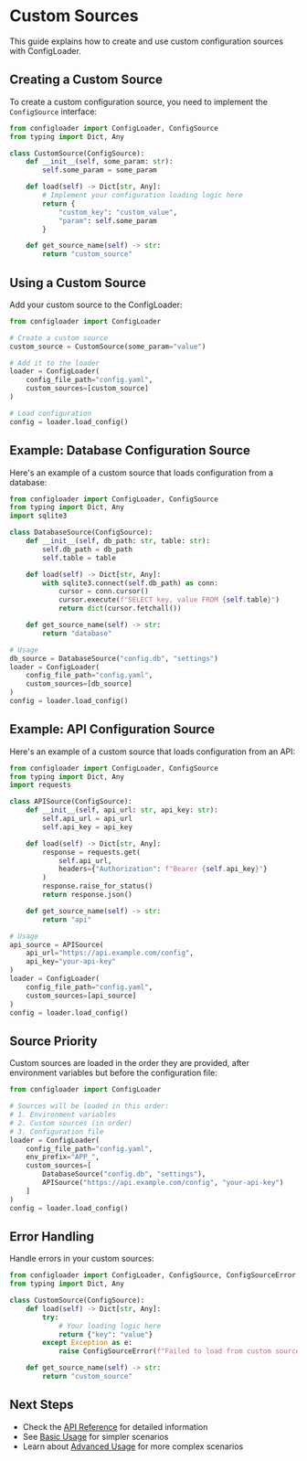 # Custom Sources

This guide explains how to create and use custom configuration sources with ConfigLoader.

## Creating a Custom Source

To create a custom configuration source, you need to implement the `ConfigSource` interface:

```python
from configloader import ConfigLoader, ConfigSource
from typing import Dict, Any

class CustomSource(ConfigSource):
    def __init__(self, some_param: str):
        self.some_param = some_param

    def load(self) -> Dict[str, Any]:
        # Implement your configuration loading logic here
        return {
            "custom_key": "custom_value",
            "param": self.some_param
        }

    def get_source_name(self) -> str:
        return "custom_source"
```

## Using a Custom Source

Add your custom source to the ConfigLoader:

```python
from configloader import ConfigLoader

# Create a custom source
custom_source = CustomSource(some_param="value")

# Add it to the loader
loader = ConfigLoader(
    config_file_path="config.yaml",
    custom_sources=[custom_source]
)

# Load configuration
config = loader.load_config()
```

## Example: Database Configuration Source

Here's an example of a custom source that loads configuration from a database:

```python
from configloader import ConfigLoader, ConfigSource
from typing import Dict, Any
import sqlite3

class DatabaseSource(ConfigSource):
    def __init__(self, db_path: str, table: str):
        self.db_path = db_path
        self.table = table

    def load(self) -> Dict[str, Any]:
        with sqlite3.connect(self.db_path) as conn:
            cursor = conn.cursor()
            cursor.execute(f"SELECT key, value FROM {self.table}")
            return dict(cursor.fetchall())

    def get_source_name(self) -> str:
        return "database"

# Usage
db_source = DatabaseSource("config.db", "settings")
loader = ConfigLoader(
    config_file_path="config.yaml",
    custom_sources=[db_source]
)
config = loader.load_config()
```

## Example: API Configuration Source

Here's an example of a custom source that loads configuration from an API:

```python
from configloader import ConfigLoader, ConfigSource
from typing import Dict, Any
import requests

class APISource(ConfigSource):
    def __init__(self, api_url: str, api_key: str):
        self.api_url = api_url
        self.api_key = api_key

    def load(self) -> Dict[str, Any]:
        response = requests.get(
            self.api_url,
            headers={"Authorization": f"Bearer {self.api_key}"}
        )
        response.raise_for_status()
        return response.json()

    def get_source_name(self) -> str:
        return "api"

# Usage
api_source = APISource(
    api_url="https://api.example.com/config",
    api_key="your-api-key"
)
loader = ConfigLoader(
    config_file_path="config.yaml",
    custom_sources=[api_source]
)
config = loader.load_config()
```

## Source Priority

Custom sources are loaded in the order they are provided, after environment variables but before the configuration file:

```python
from configloader import ConfigLoader

# Sources will be loaded in this order:
# 1. Environment variables
# 2. Custom sources (in order)
# 3. Configuration file
loader = ConfigLoader(
    config_file_path="config.yaml",
    env_prefix="APP_",
    custom_sources=[
        DatabaseSource("config.db", "settings"),
        APISource("https://api.example.com/config", "your-api-key")
    ]
)
config = loader.load_config()
```

## Error Handling

Handle errors in your custom sources:

```python
from configloader import ConfigLoader, ConfigSource, ConfigSourceError
from typing import Dict, Any

class CustomSource(ConfigSource):
    def load(self) -> Dict[str, Any]:
        try:
            # Your loading logic here
            return {"key": "value"}
        except Exception as e:
            raise ConfigSourceError(f"Failed to load from custom source: {e}")

    def get_source_name(self) -> str:
        return "custom_source"
```

## Next Steps

- Check the [API Reference](../api/configloader.md) for detailed information
- See [Basic Usage](basic.md) for simpler scenarios
- Learn about [Advanced Usage](advanced.md) for more complex scenarios
